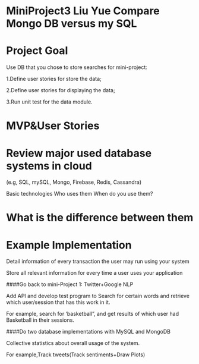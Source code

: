 MiniProject3 Liu Yue
Compare Mongo DB versus my SQL
====

Project Goal
====
<p>Use DB that you chose to store searches for mini-project:<p>
<p>1.Define user stories for store the data;<p>
<p>2.Define user stories for displaying the data;<p>
<p>3.Run unit test for the data module.<p>

MVP&User Stories
====

Review major used database systems in cloud 
====
<p>(e.g, SQL, mySQL, Mongo, Firebase, Redis, Cassandra)<p>
Basic technologies
Who uses them
When do you use them?

What is the difference between them
====

Example Implementation
====
<p>Detail information of every transaction the user may run using your system<p>
<p>Store all relevant information for every time a user uses your application<p>

####Go back to mini-Project 1:  Twitter+Google NLP
<p>Add API and develop test program to
Search for certain words and retrieve which user/session that has this work in it.<p>  
<p>For example, search for ‘basketball”, and get results of which user had Basketball in their sessions.<p>
####Do two database implementations with MySQL and MongoDB
<p>Collective statistics about overall usage of the system.<p>  
<p>For example,Track tweets(Track sentiments+Draw Plots)<p>
